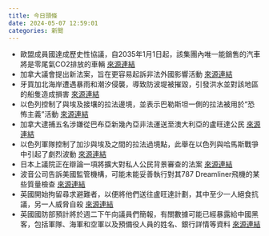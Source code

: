 ```yaml
---
title: 今日頭條
date: 2024-05-07 12:59:01
categories: 新聞            
---
```

- 歐盟成員國達成歷史性協議，自2035年1月1日起，該集團內唯一能銷售的汽車將是零尾氣CO2排放的車輛 [來源連結](https://www.japantimes.co.jp/business/2024/05/07/tech/eu-election-electric-car-policy/)
- 加拿大議會提出新法案，旨在更容易起訴非法外國影響活動 [來源連結](https://www.japantimes.co.jp/news/2024/05/07/world/politics/chinese-foreign-agent-registry-canada/)
- 牙買加北海岸遭遇暴雨和潮汐侵襲，導致防波堤被摧毀，引發洪水並對該地區的船隻造成損害 [來源連結](https://www.theguardian.com/global-development/article/2024/may/07/ive-never-seen-anything-like-it-can-jamaica-adapt-to-the-caribbeans-increasingly-unpredictable-weather)
- 以色列控制了與埃及接壤的拉法邊境，並表示巴勒斯坦一側的拉法被用於“恐怖主義”活動 [來源連結](https://www.theguardian.com/world/article/2024/may/07/israel-rafah-ceasefire-talks-hamas)
- 加拿大逮捕五名涉嫌從巴布亞新幾內亞非法運送至澳大利亞的盧旺達公民 [來源連結](https://www.theguardian.com/australia-news/article/2024/may/07/australian-border-force-arrest-men-rwanda-saibai-island-torrest-strait-papua-new-guinea)
- 以色列軍隊控制了加沙與埃及之間的拉法過境點，此舉在以色列與哈馬斯戰爭中引起了劇烈波動 [來源連結](https://www.npr.org/2024/05/07/1249550208/israel-gaza-rafah-crossing)
- 日本上議院正在辯論一項將擴大對私人公民背景審查的法案 [來源連結](https://www.japantimes.co.jp/news/2024/05/07/japan/politics/economic-security-legislation/)
- 波音公司告訴美國監管機構，可能未能妥善執行對其787 Dreamliner飛機的某些質量檢查 [來源連結](https://www.theguardian.com/business/article/2024/may/07/boeing-us-investigation-787-inspections-faa)
- 英國開始拘留尋求避難者，以便將他們送往盧旺達計劃，其中至少一人絕食抗議，另一人威脅自殺 [來源連結](https://www.theguardian.com/politics/article/2024/may/07/asylum-seekers-hide-or-flee-to-ireland-to-avoid-uk-rwanda-detentions)
- 英國國防部預計將於週二下午向議員們簡報，有關數據可能已經暴露給中國黑客，包括軍隊、海軍和空軍以及預備役人員的姓名、銀行詳情等資料 [來源連結](https://www.theguardian.com/uk-news/article/2024/may/07/270000-uk-forces-records-thought-to-have-been-exposed-to-chinese-hackers)



